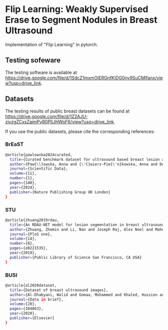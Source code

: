 # Flip Learning: Weakly Supervised Erase to Segment Nodules in Breast Ultrasound

Implementation of "Flip Learning" in pytorch.

## Testing sofeware
The testing software is available at https://drive.google.com/file/d/1SdcZ1mxmOjERGnfKiDG0nv9SuCMlfanx/view?usp=drive_link.

## Datasets
The testing results of public breast datasets can be found at https://drive.google.com/file/d/1Z2AJU-zivzgZCxsZajmPyB0PlLtHWsF6/view?usp=drive_link.

If you use the public datasets, please cite the corresponding references:

### BrEaST 
```sh
@article{pawlowska2024curated,
  title={Curated benchmark dataset for ultrasound based breast lesion analysis},
  author={Paw{\l}owska, Anna and {\'C}wierz-Pie{\'n}kowska, Anna and Domalik, Agnieszka and Jagu{\'s}, Dominika and Kasprzak, Piotr and Matkowski, Rafa{\l} and Fura, {\L}ukasz and Nowicki, Andrzej and {\.Z}o{\l}ek, Norbert},
  journal={Scientific Data},
  volume={11},
  number={1},
  pages={148},
  year={2024},
  publisher={Nature Publishing Group UK London}
}
```

### STU 
```sh
@article{zhuang2019rdau,
  title={An RDAU-NET model for lesion segmentation in breast ultrasound images},
  author={Zhuang, Zhemin and Li, Nan and Joseph Raj, Alex Noel and Mahesh, Vijayalakshmi GV and Qiu, Shunmin},
  journal={PloS one},
  volume={14},
  number={8},
  pages={e0221535},
  year={2019},
  publisher={Public Library of Science San Francisco, CA USA}
}
```

### BUSI
```sh
@article{al2020dataset,
  title={Dataset of breast ultrasound images},
  author={Al-Dhabyani, Walid and Gomaa, Mohammed and Khaled, Hussien and Fahmy, Aly},
  journal={Data in brief},
  volume={28},
  pages={104863},
  year={2020},
  publisher={Elsevier}
}
```
